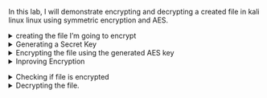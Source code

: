 In this lab, I will demonstrate encrypting and decrypting a created file in kali linux linux using symmetric encryption and AES.
<details><summary>creating the file I’m going to encrypt</summary>
I begin by using the following command:
	
```bash echo "This is a sample file for AES encryption lab." > test_file.txt ```
	<details><summary>Code explanation</summary>
	```bash echo``` outputs a string of text.
	```bash '>' ``` Redirects the new string of text to the file named test_file.txt
	</details>
</details>

<details><summary>Generating a Secret Key</summary>
	I then get a random 256-bit (32-byte) key for the AES generation:
	
	```bash openssl rand -base64 32 > aes_key.bin```
&nbsp;
	<details><summary>Code explanation:</summary>
	```bash openssl rand``` uses openssl command line tool to generate random number
	```bash base64``` encodes random number into base64 format
	```bash 32``` will generate 32 bytes or 256 bits
	</details>
</details>

<details><summary>Encrypting the file using the generated AES key</summary>
I then use the following command to encrypt the file, however the encryption seems outdated. While it would still work I will reencrypt as suggested in the warning for more security.


```
bashopenssl enc -aes-256-cbc -salt -in test_file.txt -out encrypted_file.bin -pass file:aes_key.bin
WARNING : deprecated key derivation used.
Using -iter or -pbkdf2 would be better.
```

&nbsp;
	<details><summary>Code explanation</summary>
	```bash openssl enc```: OpenSSL’s symmetric encryption utility.
	```-aes-256-cbc```: Specifies the AES algorithm with 256-bit encryption in CBC mode
	```salt```: adds a random value or salt to the key.
	```-pass file``` uses generated key from aes_key.bin
	</details>
</details>
<details><summary>Inproving Encryption</summary>
I then encrypted the file with pbkdf2 and iter for increased security.

	``` openssl enc -aes-256-cbc -d -salt -in encrypted_file.bin -out decrypted_file.txt -pass file:aes_key.bin -pbkdf2 -iter 100000’’’
	
 	<details><summary>Code explanation</summary>
	
 	
  ```-pbkdf2```: Specifies use of Password-Based Key Derivation Function 2.
```-iter 100000```: Specifies the number of iterations of the PBKDF2 key derivation function, in this case 100,000 times. Helpful vs brute force attacks.	</details>
</details>
<details><summary>Checking if file is encrypted</summary>
Now we can check if the file is encrypted by 'cat' ing the file.

```
bashcat encrypted_file.bin
 Salted__�#3�r�Ո�TN��H
```
</details>
<details><summary>Decrypting the file.</summary>
To decrypt the file, I use the following command. Only difference is adding the new -out destination and the variable for decryption.

`bashopenssl enc -aes-256-cbc -d -salt -in encrypted_file.bin -out decrypted_file.txt -pass file:aes_key.bin -pbkdf2 -iter 100000`
	<details><summary>Code explanation</summary>
	```bash-d``` indicates that you want to <b>d</b>ecrypt the file instead of encrypting it.
</details>
<h3>Summary</h3>
<p>Going through this lab was useful. I find it helpful to break down the lines by code bit by bit. It’s amazing seeing how far encryption has evolved over the years.
